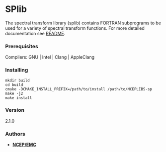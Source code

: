 # SPlib

The spectral transform library (splib) contains FORTRAN subprograms
to be used for a variety of spectral transform functions.
For more detailed documentation see [README](README).


### Prerequisites

Compilers: GNU | Intel | Clang | AppleClang 


### Installing

```
mkdir build
cd build
cmake -DCMAKE_INSTALL_PREFIX=/path/to/install /path/to/NCEPLIBS-sp
make -j2
make install
```


### Version

2.1.0


### Authors

* **[NCEP/EMC](NCEP.List.EMC.nceplibs.Developers@noaa.gov)**

